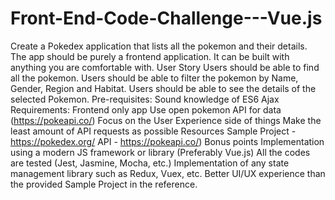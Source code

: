 # Front-End-Code-Challenge---Vue.js
Create a Pokedex application that lists all the pokemon and their details. The app should be purely a frontend application. It can be built with anything you are comfortable with.
User Story 
Users should be able to find all the pokemon.
Users should be able to filter the pokemon by Name, Gender, Region and Habitat.
Users should be able to see the details of the selected Pokemon.
Pre-requisites:
Sound knowledge of ES6
Ajax
Requirements:
Frontend only app
Use open pokemon API for data (https://pokeapi.co/)
Focus on the User Experience side of things
Make the least amount of API requests as possible
Resources
Sample Project - https://pokedex.org/
API - https://pokeapi.co/)
Bonus points
Implementation using a modern JS framework or library (Preferably Vue.js)
All the codes are tested (Jest, Jasmine, Mocha, etc.)
Implementation of any state management library such as Redux, Vuex, etc.
Better UI/UX experience than the provided Sample Project in the reference.
